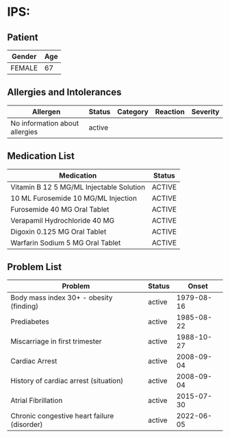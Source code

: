 # IPS:

## Patient

|Gender|Age|
|---|---|
|FEMALE|67|

## Allergies and Intolerances

|Allergen|Status|Category|Reaction|Severity|
|---|---|---|---|---|
|No information about allergies|active||||

## Medication List

|Medication|Status|
|---|---|
|Vitamin B 12 5 MG/ML Injectable Solution|ACTIVE|
|10 ML Furosemide 10 MG/ML Injection|ACTIVE|
|Furosemide 40 MG Oral Tablet|ACTIVE|
|Verapamil Hydrochloride 40 MG|ACTIVE|
|Digoxin 0.125 MG Oral Tablet|ACTIVE|
|Warfarin Sodium 5 MG Oral Tablet|ACTIVE|

## Problem List

|Problem|Status|Onset|
|---|---|---|
|Body mass index 30+ - obesity (finding)|active|1979-08-16|
|Prediabetes|active|1985-08-22|
|Miscarriage in first trimester|active|1988-10-27|
|Cardiac Arrest|active|2008-09-04|
|History of cardiac arrest (situation)|active|2008-09-04|
|Atrial Fibrillation|active|2015-07-30|
|Chronic congestive heart failure (disorder)|active|2022-06-05|
